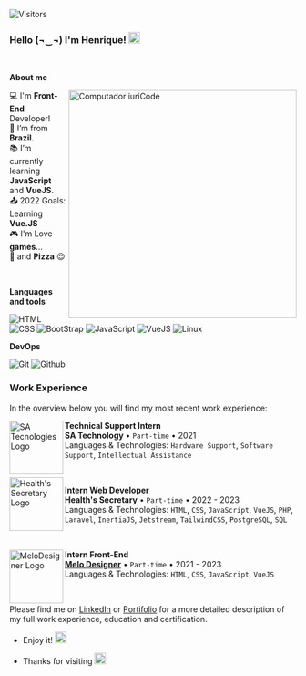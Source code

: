 ![Visitors](https://visitor-badge.glitch.me/badge?page_id=r1qu3&left_color=green&right_color=red)

### Hello (¬‿¬)  I'm Henrique! <img src="https://user-images.githubusercontent.com/29931326/125177555-2e78db00-e1b3-11eb-9e49-409c4f649cf5.gif" width="20">

<br/>

**About me**

<img src="https://raw.githubusercontent.com/MicaelliMedeiros/micaellimedeiros/master/image/computer-illustration.png" min-width="400px" max-width="400px" width="400px" align="right" alt="Computador iuriCode">

  :computer: I'm **Front-End** Developer! </br> 
  :house_with_garden: I’m from **Brazil**. </br> 
  :books: I’m currently learning **JavaScript** and **VueJS**. </br> 
  :outbox_tray: 2022 Goals: Learning **Vue.JS** </br> 
  :video_game: I'm Love **games**... </br> 
  :pizza: and **Pizza** :relieved:

<br/>

**Languages and tools**

 ![HTML](https://img.shields.io/badge/HTML-239120?style=for-the-badge&logo=html5&logoColor=white)
 ![CSS](https://img.shields.io/badge/CSS-239120?&style=for-the-badge&logo=css3&logoColor=white)
 ![BootStrap](https://img.shields.io/badge/Bootstrap-563D7C?style=for-the-badge&logo=bootstrap&logoColor=white)
 ![JavaScript](https://img.shields.io/badge/JavaScript-323330?style=for-the-badge&logo=javascript&logoColor=F7DF1E)
 ![VueJS](https://img.shields.io/badge/Vue.js-35495E?style=for-the-badge&logo=vue.js&logoColor=4FC08D)
 ![Linux](https://img.shields.io/badge/Linux-E34F26?style=for-the-badge&logo=linux&logoColor=black)
 
 **DevOps**
 
 ![Git](https://img.shields.io/badge/Git-E34F26?style=for-the-badge&logo=git&logoColor=white)
 ![Github](https://img.shields.io/badge/GitHub-100000?style=for-the-badge&logo=github&logoColor=white)

### Work Experience
In the overview below you will find my most recent work experience:

<img align="left" height="94px" width="94px" alt="SA Tecnologies Logo" src="https://www.logolynx.com/images/logolynx/74/74dac02cf634266acf73e59f6e0d4c0e.png"/>

**Technical Support Intern** \
**SA Technology** • `Part-time` • 2021 \
Languages & Technologies: `Hardware Support`, `Software Support`, `Intellectual Assistance`

<br/>

<img align="left" height="94px" width="94px" alt="Health's Secretary Logo" src="https://saudecaruaru.pe.gov.br/site/wp-content/uploads/2021/01/cropped-logo_prefeitura.png"/>

**Intern Web Developer** \
**Health's Secretary** • `Part-time` • 2022 - 2023 \
Languages & Technologies: `HTML`, `CSS`, `JavaScript`, `VueJS`, `PHP`, `Laravel`, `InertiaJS`, `Jetstream`, `TailwindCSS`, `PostgreSQL`, `SQL`

<br/>

[<img align="left" height="94px" width="94px" alt="MeloDesigner Logo" src="https://play-lh.googleusercontent.com/8OkVP1GG1EsAxO3DqY21y60DxOCkrAF6vTmW3ns3vXFrYQcCYyZchSOa8_iVTLixzgvu=s94-rw"/>](https://melodesigner.de/)

**Intern Front-End** \
[**Melo Designer**](https://melodesigner.de/) • `Part-time` • 2021 - 2023 \
Languages & Technologies: `HTML`, `CSS`, `JavaScript`, `VueJS`

<br/>

Please find me on [LinkedIn](https://www.linkedin.com/in/jos%C3%A9-henrique-silva-nascimento-87819420b/) or [Portifolio](https://r1qu3.github.io/) for a more detailed description of my full work experience, education and certification.


- Enjoy it! <img src="https://github.com/TheDudeThatCode/TheDudeThatCode/blob/master/Assets/coin.gif" width="20">

- Thanks for visiting <img src=https://github.com/TheDudeThatCode/TheDudeThatCode/blob/master/Assets/powerup.gif width="20">
